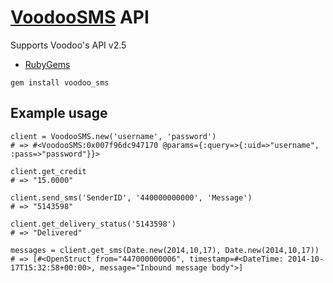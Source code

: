 [VoodooSMS](http://www.voodoosms.com/) API
===============

Supports Voodoo's API v2.5

- [RubyGems](https://rubygems.org/gems/voodoo_sms)

`gem install voodoo_sms`

## Example usage

    client = VoodooSMS.new('username', 'password')
    # => #<VoodooSMS:0x007f96dc947170 @params={:query=>{:uid=>"username", :pass=>"password"}}>

    client.get_credit
    # => "15.0000"

    client.send_sms('SenderID', '440000000000', 'Message')
    # => "5143598"

    client.get_delivery_status('5143598')
    # => "Delivered"

    messages = client.get_sms(Date.new(2014,10,17), Date.new(2014,10,17))
    # => [#<OpenStruct from="447000000006", timestamp=#<DateTime: 2014-10-17T15:32:58+00:00>, message="Inbound message body">]

